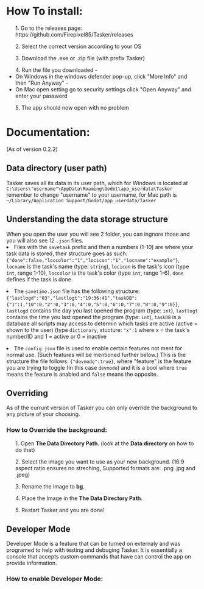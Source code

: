 <h1>How To install:</h1>
<ul>1. Go to the releases page: https://github.com/Firepixel85/Tasker/releases</ul>
<ul>2. Select the correct version according to your OS </ul>
<ul>3. Download the .exe or .zip file (with prefix Tasker)</ul>
<ul>4. Run the file you downloaded
 - <li>On Windows in the windows defender pop-up, click "More Info" and then "Run Anyway"</il>
 - <li>On Mac open setting go to security settings click "Open Anyway" and enter your password</il>
</ul>
<ul>5. The app should now open with no problem</ul>

<h1>Documentation:</h1>(As of version 0.2.2)

<h2>Data directory (user path)</h2>
Tasker saves all its data in its user path, which for Windows is located at <code>C:\Users\"username"\AppData\Roaming\Godot\app_userdata\Tasker</code> remember to change "username" to your username, for Mac path is <code>~/Library/Application Support/Godot/app_userdata/Tasker</code>

<h2>Understanding the data storage structure</h2>
When you open the user you will see 2 folder, you can ingnore those and you will also see 12 <code>.json</code> files. 

  <li>
    Files with the <code>savetask</code> prefix and then a numbers (1-10) are where your task data is stored, their structure goes as such:<code>{"done":false,"loccolor":"1","locicon":"1","locname":"example"}</code>, <code>locname</code> is the task's name        (type: <code>string</code>),  <code>locicon</code> is the task's icon (type <code>int</code>, range 1-10),  <code>loccolor</code> is the task's color (type <code>int</code>, range 1-6),    <code>done</code> defines if the task is done.
  </li>
  <ul>   </ul>
  <li>
    The <code>savetime.json</code> file has the following structure: <code>{"lastlogd":"03","lastlogt":"19:36:41","taskDB":{"1":1,"10":0,"2":0,"3":0,"4":0,"5":0,"6":0,"7":0,"8":0,"9":0}}</code>,   <code>lastlogd</code> contains the day you last opened the program (type: <code>int</code>),   <code>lastlogt</code> contains the time you last opened the program (type: <code>int</code>), <code>taskDB</code> is a database all scripts may access to determin which tasks are active (active = shown to the user) (type <code>dictionary</code>, stucture: <code>"x":1</code>
where x = the task's number/ID and 1 = active or 0 = inactive 
  </li>
  <ul>   </ul>
  <li>
   The <code>config.json</code> file is used to enable certain features not ment for normal use. (Such features will be mentioned further below.) This is the structure the file follows: <code>{"devmode":true}</code>, where "feature" is the feature you are trying to toggle (In this case <code>devmode</code>) and it is a bool where <code>true</code> means the feature is anabled and <code>false</code> means the opposite.
  </li>
  <h2>Overriding</h2>
  As of the currunt version of Tasker you can only override the background to any picture of your choosing.
  <h3>How to Override the background:</h3>
  <ul>1. Open <strong>The Data Directory Path</strong>. (look at the <strong>Data directory</strong> on how to do that)</ul>
  <ul>2. Select the image you want to use as your new background. (16:9 aspect ratio ensures no streching, Supported formats are: .png .jpg and .jpeg)</ul>
  <ul>3. Rename the image to <strong>bg</strong>.</ul>
  <ul>4. Place the Image in the <strong>The Data Directory Path</strong>.</ul>
  <ul>5. Restart Tasker and you are done!</ul>
  <h2>Developer Mode</h2>
  Developer Mode is a feature that can be turned on externaly and was programed to help with testing and debuging Tasker. It is essentially a console that accepts custom commands that have can control the app on provide information.
  <h3>How to enable Developer Mode:</h3>
